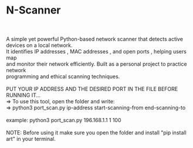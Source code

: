 <h1>N-Scanner</h1>
</br></br>
A simple yet powerful Python-based network scanner that detects active devices on a local network.</br> It identifies IP addresses , MAC addresses , and open ports , helping users map </br>and monitor their network efficiently. Built as a personal project to practice network</br> programming and ethical scanning techniques. 
</br></br>
PUT YOUR IP ADDRESS AND THE DESIRED PORT IN THE FILE BEFORE RUNNING IT...
</br>
=> To use this tool, open the folder and write: </br>=> python3 port_scan.py ip-address start-scanning-from end-scanning-to
</br> </br> example: python3 port_scan.py 196.168.1.1 1 100
</br></br>
NOTE: Before using it make sure you open the folder and install "pip install art" in your terminal.
